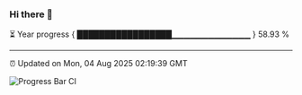 ### Hi there 👋

⏳ Year progress { █████████████████▁▁▁▁▁▁▁▁▁▁▁▁▁ } 58.93 %

---

⏰ Updated on Mon, 04 Aug 2025 02:19:39 GMT

![Progress Bar CI](https://github.com/liununu/liununu/workflows/Progress%20Bar%20CI/badge.svg)

